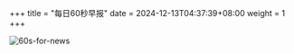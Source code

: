 +++
title = "每日60秒早报"
date = 2024-12-13T04:37:39+08:00
weight = 1
+++

![60s-for-news](/img/zaobao/zaobao.png "由 ALAPI 提供支持")
